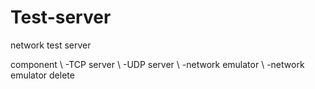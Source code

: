 # Test-server
network test server

component \\
-TCP server \\ 
-UDP server \\
-network emulator \\
-network emulator delete
